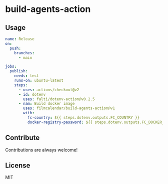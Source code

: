 # build-agents-action

## Usage

```yaml
name: Release
on:
  push:
    branches:
      - main

jobs:
  publish:
    needs: test
    runs-on: ubuntu-latest
    steps:
      - uses: actions/checkout@v2
      - id: dotenv
        uses: falti/dotenv-action@v0.2.5
      - nam: Build docker image
        uses: filmcalendar/build-agents-action@v1
        with:
          fc-country: ${{ steps.dotenv.outputs.FC_COUNTRY }}
          docker-registry-password: ${{ steps.dotenv.outputs.FC_DOCKER_REGISTRY_PASSWORD }}
```

## Contribute

Contributions are always welcome!

## License

MIT
